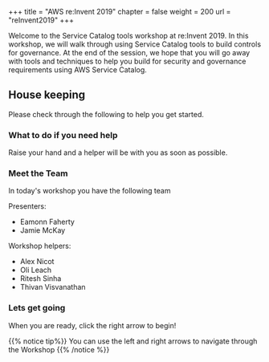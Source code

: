 +++
title = "AWS re:Invent 2019"
chapter = false
weight = 200
url = "reInvent2019"
+++

Welcome to the Service Catalog tools workshop at re:Invent 2019. In this workshop, we will walk through using Service Catalog tools to build controls for governance. At the end of the session, we hope that you will go away with tools and techniques to help you build for security and governance requirements using AWS Service Catalog.  

## House keeping

Please check through the following to help you get started.


### What to do if you need help

Raise your hand and a helper will be with you as soon as possible.


### Meet the Team

In today's workshop you have the following team

Presenters:

- Eamonn Faherty
- Jamie McKay

Workshop helpers:

- Alex Nicot
- Oli Leach
- Ritesh Sinha
- Thivan Visvanathan

### Lets get going

When you are ready, click the right arrow to begin! 

{{% notice tip%}}
You can use the left and right arrows to navigate through the Workshop
{{% /notice %}}

